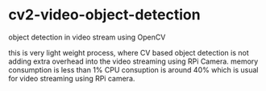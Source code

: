 # cv2-video-object-detection
object detection in video stream using OpenCV

this is very light weight process, where CV based object detection is not adding extra overhead into the video streaming using RPi Camera.
memory consumption is less than 1%
CPU consuption is around 40% which is usual for video streaming using RPi camera.
